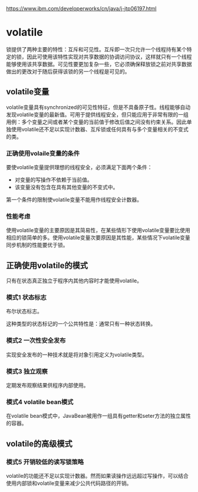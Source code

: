 https://www.ibm.com/developerworks/cn/java/j-jtp06197.html

# volatile
锁提供了两种主要的特性：互斥和可见性。互斥即一次只允许一个线程持有某个特定的锁，因此可使用该特性实现对共享数据的协调访问协议，这样就只有一个线程能够使用该共享数据。可见性要更加复杂一些，它必须确保释放锁之前对共享数据做出的更改对于随后获得该锁的另一个线程是可见的。

## volatile变量
volatile变量具有synchronized的可见性特征，但是不具备原子性。线程能够自动发现volatile变量的最新值。可用于提供线程安全，但只能应用于非常有限的一组用例：多个变量之间或者某个变量的当前值于修改后值之间没有约束关系。因此单独使用volatile还不足以实现计数器、互斥锁或任何具有与多个变量相关的不变式的类。

### 正确使用volaile变量的条件
要使volatile变量提供理想的线程安全，必须满足下面两个条件：

* 对变量的写操作不依赖于当前值。
* 该变量没有包含在具有其他变量的不变式中。

第一个条件的限制使volatile变量不能用作线程安全计数器。

### 性能考虑
使用volatile变量的主要原因是其简易性，在某些情形下使用volatile变量要比使用相应的锁简单的多。使用volatile变量次要原因是其性能，某些情况下volatile变量同步机制的性能要优于锁。

## 正确使用volatile的模式
只有在状态真正独立于程序内其他内容时才能使用volatile。

### 模式1 状态标志
布尔状态标志。

这种类型的状态标记的一个公共特性是：通常只有一种状态转换。

### 模式2 一次性安全发布
实现安全发布的一种技术就是将对象引用定义为volatile类型。

### 模式3 独立观察
定期发布观察结果供程序内部使用。

### 模式4 volatile bean模式
在volatile bean模式中，JavaBean被用作一组具有getter和seter方法的独立属性的容器。

## volatile的高级模式
### 模式5 开销较低的读写锁策略
volatile的功能还不足以实现计数器。然而如果读操作远远超过写操作，可以结合使用内部锁和volatile变量来减少公共代码路径的开销。